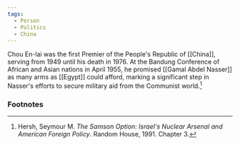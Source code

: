 ```yaml
---
tags:
  - Person
  - Politics
  - China
---
```

Chou En-lai was the first Premier of the People's Republic of [[China]], serving from 1949 until his death in 1976. At the Bandung Conference of African and Asian nations in April 1955, he promised [[Gamal Abdel Nasser]] as many arms as [[Egypt]] could afford, marking a significant step in Nasser's efforts to secure military aid from the Communist world.[^1]

### Footnotes

[^1]: Hersh, Seymour M. *The Samson Option: Israel's Nuclear Arsenal and American Foreign Policy*. Random House, 1991. Chapter 3.